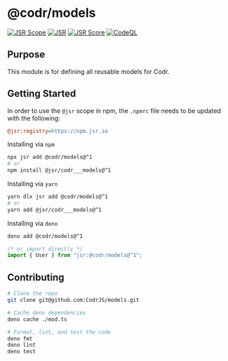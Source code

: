 # @codr/models

[![JSR Scope](https://jsr.io/badges/@codr)](https://jsr.io/@codr)
[![JSR](https://jsr.io/badges/@codr/models)](https://jsr.io/@codr/models)
[![JSR Score](https://jsr.io/badges/@codr/models/score)](https://jsr.io/@codr/models)
[![CodeQL](https://github.com/CodrJS/models/actions/workflows/codeql.yml/badge.svg)](https://github.com/CodrJS/models/actions/workflows/codeql.yml)

## Purpose

This module is for defining all reusable models for Codr.

## Getting Started

In order to use the `@jsr` scope in npm, the `.npmrc` file needs to be updated
with the following:

```ini
@jsr:registry=https://npm.jsr.io
```

Installing via `npm`

```bash
npx jsr add @codr/models@^1
# or
npm install @jsr/codr___models@^1
```

Installing via `yarn`

```bash
yarn dlx jsr add @codr/models@^1
# or
yarn add @jsr/codr___models@^1
```

Installing via `deno`

```bash
deno add @codr/models@^1
```

```ts
/* or import directly */
import { User } from "jsr:@codr/models@^1";
```

## Contributing

```bash
# Clone the repo
git clone git@github.com:CodrJS/models.git

# Cache deno dependencies
deno cache ./mod.ts 

# Format, lint, and test the code
deno fmt
deno lint
deno test
```
